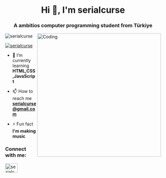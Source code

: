 <h1 align="center">Hi 👋, I'm serialcurse</h1>
<h3 align="center">A ambitios computer programming student from Türkiye</h3>
<img align="right" alt="Coding" width="400" src="https://media4.giphy.com/media/v1.Y2lkPTc5MGI3NjExYnJzczJzNnUzdXNiZXFmcXBiYnJjb3ZhZGVtNGJ6ZHFyd21iMm0wcyZlcD12MV9pbnRlcm5hbF9naWZfYnlfaWQmY3Q9Zw/udK21RQeWtaGQ/giphy.gif"
<img

<p align="left"> <img src="https://komarev.com/ghpvc/?username=serialcurse&label=Profile%20views&color=0e75b6&style=flat" alt="serialcurse" /> </p>

<p align="left"> <a href="https://twitter.com/serialcurse" target="blank"><img src="https://img.shields.io/twitter/follow/serialcurse?logo=twitter&style=for-the-badge" alt="serialcurse" /></a> </p>

- 🌱 I’m currently learning **HTML,CSS,JavaScript**

- 📫 How to reach me **serialcurse@gmail.com**

- ⚡ Fun fact **I'm making music**

<h3 align="left">Connect with me:</h3>
<p align="left">
<a href="https://twitter.com/serialcurse" target="blank"><img align="center" src="https://raw.githubusercontent.com/rahuldkjain/github-profile-readme-generator/master/src/images/icons/Social/twitter.svg" alt="serialcurse" height="30" width="40" /></a>
</p>

